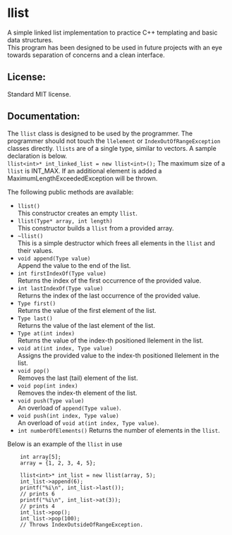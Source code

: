 llist
=====

A simple linked list implementation to practice C++ templating and 
basic data structures.  
This program has been designed to be used in future projects with an eye 
towards separation of concerns and a clean interface.  

License:
--------
Standard MIT license.

Documentation:
--------------
The `llist` class is designed to be used by the programmer. The programmer
should not touch the `llelement` or `IndexOutOfRangeException` classes directly.
`llists` are of a single type, similar to vectors. A sample declaration is 
below.  
	```
	llist<int>* int_linked_list = new llist<int>();
	```
The maximum size of a `llist` is INT_MAX. If an additional element is added 
a MaximumLengthExceededException will be thrown.

The following public methods are available:
* `llist()`  
	This constructor creates an empty `llist`.
* `llist(Type* array, int length)`  
	This constructor builds a `llist` from a provided array.
*  `~llist()`  
	This is a simple destructor which frees all elements in the `llist`
	and their values.
* `void append(Type value)`  
	Append the value to the end of the list.
* `int firstIndexOf(Type value)`  
	Returns the index of the first occurrence of the provided value.
* `int lastIndexOf(Type value)`  
	Returns the index of the last occurrence of the provided value.
* `Type first()`  
	Returns the value of the first element of the list.
* `Type last()`  
	Returns the value of the last element of the list.
* `Type at(int index)`  
	Returns the value of the index-th positioned llelement in the list.
* `void at(int index, Type value)`  
	Assigns the provided value to the index-th positioned llelement in 
	the list.
* `void pop()`  
	Removes the last (tail) element of the list.
* `void pop(int index)`  
	Removes the index-th element of the list.
* `void push(Type value)`  
	An overload of `append(Type value)`.
* `void push(int index, Type value)`  
	An overload of `void at(int index, Type value)`.
* `int numberOfElements()`
	Returns the number of elements in the `llist`.

Below is an example of the `llist` in use
```
	int array[5];
	array = {1, 2, 3, 4, 5};
	
	llist<int>* int_list = new llist(array, 5);
	int_list->append(6);
	printf("%i\n", int_list->last());	
	// prints 6
	printf("%i\n", int_list->at(3));	
	// prints 4
	int_list->pop();
	int_list->pop(100);
	// Throws IndexOutsideOfRangeException.
```




